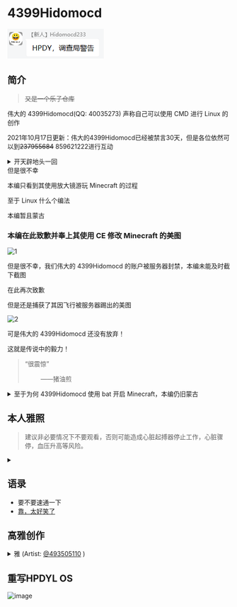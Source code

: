# 4399Hidomocd
![HPDY调查局警告](HPDY调查局警告.png)
## 简介
>~~又是一个乐子仓库~~

伟大的 4399Hidomocd(QQ: 40035273) 声称自己可以使用 CMD 进行 Linux 的创作

2021年10月17日更新：伟大的4399Hidomocd已经被禁言30天，但是各位依然可以到~~237955684~~ 859621222进行互动

<details>
<summary>开天辟地头一回</summary>
<img src="/乐子/账号/开天辟地头一回.jpg"/>
</details>
但是很不幸

本编只看到其使用放大镜游玩 Minecraft 的过程

至于 Linux 什么个编法

本编暂且蒙古
### 本编在此致歉并奉上其使用 CE 修改 Minecraft 的美图
![1](https://s3.jpg.cm/2021/10/06/IvupXU.png)

但是很不幸，我们伟大的 4399Hidomocd 的账户被服务器封禁，本编未能及时截下截图

在此再次致歉

但是还是捕获了其因飞行被服务器踢出的美图

![2](https://s3.jpg.cm/2021/10/06/IvuvpO.png)

可是伟大的 4399Hidomocd 还没有放弃！

这就是传说中的毅力！

>“很震惊”
>
> &nbsp;&nbsp;&nbsp;&nbsp;&nbsp;&nbsp;&nbsp;&nbsp;&nbsp;——猪油煎

<details>
<summary>至于为何 4399Hidomocd 使用 bat 开启 Minecraft，本编仍旧蒙古</summary>
<img src="https://s3.jpg.cm/2021/10/06/Ivu4e8.png"/>
</details>

## 本人雅照
>建议非必要情况下不要观看，否则可能造成心脏起搏器停止工作，心脏骤停，血压升高等风险。
<details>
<summary></summary>

![image](https://user-images.githubusercontent.com/29498336/136314659-4a2d6563-760a-481e-b3db-3158b7916235.jpg)

</details>

## 语录
- 要不要速通一下
- [靠，太好笑了](/乐子/账号/官方认证好笑.png)

## 高雅创作
<details>
<summary>雅 (Artist: <a href="https://github.com/493505110">@493505110</a> )</summary>
<img src="https://user-images.githubusercontent.com/29498336/136317907-a1d911e2-4477-4524-ba7f-7502df11b05a.png"/>
</details>

## 重写HPDYL OS
![image](https://user-images.githubusercontent.com/31839741/137738536-b657ce24-3662-4903-8761-1b3b3b11f915.png)
